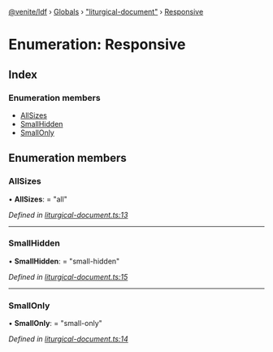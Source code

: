 [@venite/ldf](../README.md) › [Globals](../globals.md) › ["liturgical-document"](../modules/_liturgical_document_.md) › [Responsive](_liturgical_document_.responsive.md)

# Enumeration: Responsive

## Index

### Enumeration members

* [AllSizes](_liturgical_document_.responsive.md#allsizes)
* [SmallHidden](_liturgical_document_.responsive.md#smallhidden)
* [SmallOnly](_liturgical_document_.responsive.md#smallonly)

## Enumeration members

###  AllSizes

• **AllSizes**: = "all"

*Defined in [liturgical-document.ts:13](https://github.com/gbj/venite/blob/deb31a84/ldf/src/liturgical-document.ts#L13)*

___

###  SmallHidden

• **SmallHidden**: = "small-hidden"

*Defined in [liturgical-document.ts:15](https://github.com/gbj/venite/blob/deb31a84/ldf/src/liturgical-document.ts#L15)*

___

###  SmallOnly

• **SmallOnly**: = "small-only"

*Defined in [liturgical-document.ts:14](https://github.com/gbj/venite/blob/deb31a84/ldf/src/liturgical-document.ts#L14)*

